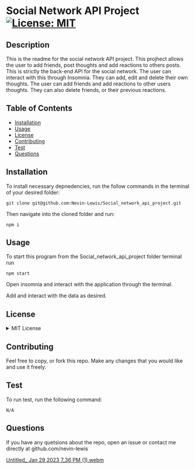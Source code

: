 # Social Network API Project [![License: MIT](https://img.shields.io/badge/License-MIT-yellow.svg)](https://opensource.org/licenses/MIT)

    
    
## Description
This is the readme for the social network API project. This projhect allows the user to add friends, post thoughts and add reactions to others posts. This is strictly the back-end API for the social network. The user can interact with this through Insomnia. They can add, edit and delete their own thoughts. The user can add friends and add reactions to other users thoughts. They can also delete friends, or their previous reactions. 


## Table of Contents
* [Installation](#installation)
* [Usage](#usage)
* [License](#license)
* [Contributing](#contributing)
* [Test](#test)
* [Questions](#questions)

## Installation
To install necessary depnedencies, run the follow commands in the terminal of your desired folder:

```
git clone git@github.com:Nevin-Lewis/Social_network_api_project.git
```
Then navigate into the cloned folder and run:

```
npm i
```
      
## Usage
To start this program from the Social_network_api_project folder terminal run

```
npm start
```

Open insomnia and interact with the application through the terminal.

Add and interact with the data as desired.


## License

<details>

<summary> MIT License </summary>

MIT License

    Copyright (c) 2022 Nevin Lewis
    
    Permission is hereby granted, free of charge, to any person obtaining a copy of this software and associated documentation files (the "Software"), to deal in the Software without restriction, including without limitation the rights to use, copy, modify, merge, publish, distribute, sublicense, and/or sell copies of the Software, and to permit persons to whom the Software is furnished to do so, subject to the following conditions:
    
    The above copyright notice and this permission notice shall be included in all copies or substantial portions of the Software.
    
    THE SOFTWARE IS PROVIDED "AS IS", WITHOUT WARRANTY OF ANY KIND, EXPRESS OR IMPLIED, INCLUDING BUT NOT LIMITED TO THE WARRANTIES OF MERCHANTABILITY, FITNESS FOR A PARTICULAR PURPOSE AND NONINFRINGEMENT. IN NO EVENT SHALL THE AUTHORS OR COPYRIGHT HOLDERS BE LIABLE FOR ANY CLAIM, DAMAGES OR OTHER LIABILITY, WHETHER IN AN ACTION OF CONTRACT, TORT OR OTHERWISE, ARISING FROM, OUT OF OR IN CONNECTION WITH THE SOFTWARE OR THE USE OR OTHER DEALINGS IN THE SOFTWARE.

</details>

## Contributing

Feel free to copy, or fork this repo. Make any changes that you would like and use it freely.

## Test
To run test, run the following command:

```
N/A
```

## Questions
If you have any quetsions about the repo, open an issue or contact me directly at github.com/nevin-lewis


[Untitled_ Jan 29 2023 7_36 PM (1).webm](https://user-images.githubusercontent.com/64855834/215381885-f3e617f8-d835-4436-a4aa-02e3e26766b3.webm)

